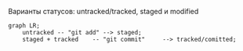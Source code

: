 Варианты статусов:  untracked/tracked, staged и modified


```mermaid
graph LR;
    untracked -- "git add" --> staged;
    staged + tracked    -- "git commit"     --> tracked/comitted;
```
